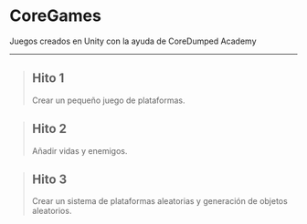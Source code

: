 # CoreGames
Juegos creados en Unity con la ayuda de CoreDumped Academy
__________________________________________________________

> ## Hito 1
> Crear un pequeño juego de plataformas.

> ## Hito 2
> Añadir vidas y enemigos.

> ## Hito 3
> Crear un sistema de plataformas aleatorias y generación de objetos
> aleatorios.